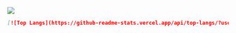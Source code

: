 <img src="https://github-readme-stats.vercel.app/api?username=gzeinnumer">

```md
[![Top Langs](https://github-readme-stats.vercel.app/api/top-langs/?username=anuraghazra&layout=compact)](https://github.com/anuraghazra/github-readme-stats)
```
